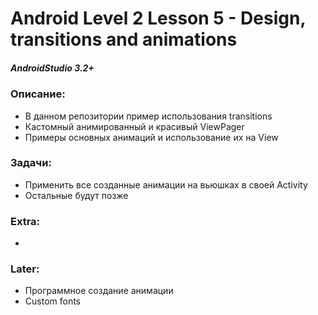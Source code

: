 # Android Level 2 Lesson 5 - Design, transitions and animations

##### AndroidStudio 3.2+

### Описание:
  * В данном репозитории пример использования transitions
  * Кастомный анимированный и красивый ViewPager
  * Примеры основных анимаций и использование их на View
  
### Задачи:
  * Применить все созданные анимации на вьюшках в своей Activity
  * Остальные будут позже

### Extra:
  * 
  
### Later:
  * Программное создание анимации
  * Custom fonts
